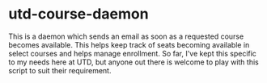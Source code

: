 utd-course-daemon
==================

This is a daemon which sends an email as soon as a requested course becomes available. This helps keep track of seats becoming available in select courses and helps manage enrollment. So far, I've kept this specific to my needs here at UTD, but anyone out there is welcome to play with this script to suit their requirement. 

